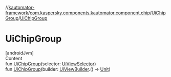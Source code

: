 //[kautomator-framework](../../index.md)/[com.kaspersky.components.kautomator.component.chip](../index.md)/[UiChipGroup](index.md)/[UiChipGroup](-ui-chip-group.md)



# UiChipGroup  
[androidJvm]  
Content  
fun [UiChipGroup](-ui-chip-group.md)(selector: [UiViewSelector](../../com.kaspersky.components.kautomator.component.common.builders/-ui-view-selector/index.md))  
fun [UiChipGroup](-ui-chip-group.md)(builder: [UiViewBuilder](../../com.kaspersky.components.kautomator.component.common.builders/-ui-view-builder/index.md).() -> [Unit](https://kotlinlang.org/api/latest/jvm/stdlib/kotlin/-unit/index.html))  



